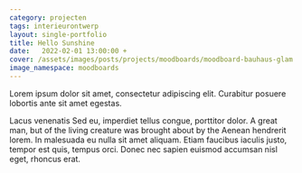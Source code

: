 ```yaml
---
category: projecten
tags: interieurontwerp
layout: single-portfolio
title: Hello Sunshine
date:   2022-02-01 13:00:00 +
cover: /assets/images/posts/projects/moodboards/moodboard-bauhaus-glam.jpg
image_namespace: moodboards
---
```


Lorem ipsum dolor sit amet, consectetur adipiscing elit. Curabitur posuere lobortis ante sit amet egestas.

Lacus venenatis Sed eu, imperdiet tellus congue, porttitor dolor. A great man, but of the living creature was brought about by the Aenean hendrerit lorem. In malesuada eu nulla sit amet aliquam. Etiam faucibus iaculis justo, tempor est quis, tempus orci. Donec nec sapien euismod accumsan nisl eget, rhoncus erat.
